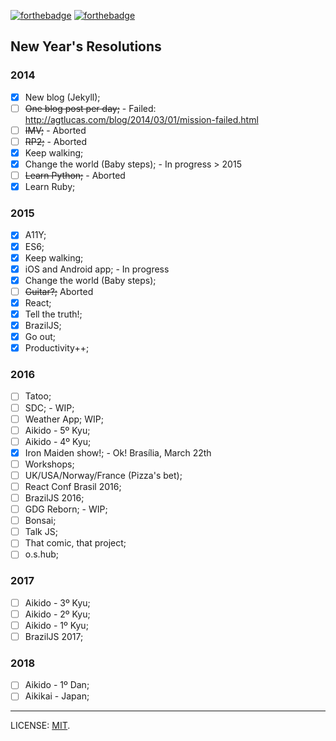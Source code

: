 [![forthebadge](http://forthebadge.com/images/badges/uses-badges.svg)](http://forthebadge.com) [![forthebadge](http://forthebadge.com/images/badges/uses-git.svg)](http://forthebadge.com)

## New Year's Resolutions

### 2014

- [x] New blog (Jekyll);
- [ ] ~~One blog post per day;~~ - Failed: http://agtlucas.com/blog/2014/03/01/mission-failed.html
- [ ] ~~IMV;~~ - Aborted
- [ ] ~~RP2;~~ - Aborted
- [x] Keep walking;
- [x] Change the world (Baby steps); - In progress > 2015
- [ ] ~~Learn Python;~~ - Aborted
- [x] Learn Ruby;

### 2015

- [x] A11Y;
- [x] ES6;
- [x] Keep walking;
- [x] iOS and Android app; - In progress
- [x] Change the world (Baby steps);
- [ ] ~~Guitar?;~~ Aborted
- [x] React;
- [x] Tell the truth!;
- [x] BrazilJS;
- [x] Go out;
- [x] Productivity++;

### 2016

- [ ] Tatoo;
- [ ] SDC; - WIP;
- [ ] Weather App; WIP;
- [ ] Aikido - 5º Kyu;
- [ ] Aikido - 4º Kyu;
- [x] Iron Maiden show!; - Ok! Brasília, March 22th
- [ ] Workshops;
- [ ] UK/USA/Norway/France (Pizza's bet);
- [ ] React Conf Brasil 2016;
- [ ] BrazilJS 2016;
- [ ] GDG Reborn; - WIP;
- [ ] Bonsai;
- [ ] Talk JS;
- [ ] That comic, that project;
- [ ] o.s.hub;

### 2017

- [ ] Aikido - 3º Kyu;
- [ ] Aikido - 2º Kyu;
- [ ] Aikido - 1º Kyu;
- [ ] BrazilJS 2017;

### 2018

- [ ] Aikido - 1º Dan;
- [ ] Aikikai - Japan;

---

LICENSE: [MIT](http://mit.lucas.ninja).
